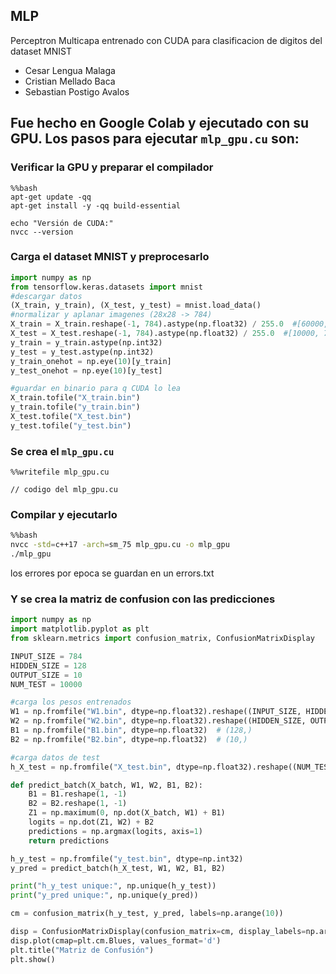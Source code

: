 ## MLP
Perceptron Multicapa entrenado con CUDA para clasificacion de digitos del dataset MNIST
- Cesar Lengua Malaga
- Cristian Mellado Baca 
- Sebastian Postigo Avalos

## Fue hecho en Google Colab y ejecutado con su GPU. Los pasos para ejecutar `mlp_gpu.cu` son:

### Verificar la GPU y preparar el compilador

```
%%bash
apt-get update -qq
apt-get install -y -qq build-essential

echo "Versión de CUDA:"
nvcc --version
```

### Carga el dataset MNIST y preprocesarlo
```python
import numpy as np
from tensorflow.keras.datasets import mnist
#descargar datos
(X_train, y_train), (X_test, y_test) = mnist.load_data()
#normalizar y aplanar imagenes (28x28 -> 784)
X_train = X_train.reshape(-1, 784).astype(np.float32) / 255.0  #[60000, 784]
X_test = X_test.reshape(-1, 784).astype(np.float32) / 255.0  #[10000, 784]
y_train = y_train.astype(np.int32)
y_test = y_test.astype(np.int32)
y_train_onehot = np.eye(10)[y_train]
y_test_onehot = np.eye(10)[y_test]

#guardar en binario para q CUDA lo lea
X_train.tofile("X_train.bin")
y_train.tofile("y_train.bin")
X_test.tofile("X_test.bin")
y_test.tofile("y_test.bin")
```
### Se crea el `mlp_gpu.cu`
```cuda
%%writefile mlp_gpu.cu

// codigo del mlp_gpu.cu

```

### Compilar y ejecutarlo
```bash
%%bash
nvcc -std=c++17 -arch=sm_75 mlp_gpu.cu -o mlp_gpu
./mlp_gpu
```
los errores por epoca se guardan en un errors.txt

### Y se crea la matriz de confusion con las predicciones
```python
import numpy as np
import matplotlib.pyplot as plt
from sklearn.metrics import confusion_matrix, ConfusionMatrixDisplay

INPUT_SIZE = 784
HIDDEN_SIZE = 128
OUTPUT_SIZE = 10
NUM_TEST = 10000

#carga los pesos entrenados
W1 = np.fromfile("W1.bin", dtype=np.float32).reshape((INPUT_SIZE, HIDDEN_SIZE))
W2 = np.fromfile("W2.bin", dtype=np.float32).reshape((HIDDEN_SIZE, OUTPUT_SIZE))
B1 = np.fromfile("B1.bin", dtype=np.float32)  # (128,)
B2 = np.fromfile("B2.bin", dtype=np.float32)  # (10,)

#carga datos de test
h_X_test = np.fromfile("X_test.bin", dtype=np.float32).reshape((NUM_TEST, INPUT_SIZE))

def predict_batch(X_batch, W1, W2, B1, B2):
    B1 = B1.reshape(1, -1)
    B2 = B2.reshape(1, -1)
    Z1 = np.maximum(0, np.dot(X_batch, W1) + B1)
    logits = np.dot(Z1, W2) + B2
    predictions = np.argmax(logits, axis=1)
    return predictions

h_y_test = np.fromfile("y_test.bin", dtype=np.int32)
y_pred = predict_batch(h_X_test, W1, W2, B1, B2)

print("h_y_test unique:", np.unique(h_y_test))
print("y_pred unique:", np.unique(y_pred))

cm = confusion_matrix(h_y_test, y_pred, labels=np.arange(10))

disp = ConfusionMatrixDisplay(confusion_matrix=cm, display_labels=np.arange(10))
disp.plot(cmap=plt.cm.Blues, values_format='d')
plt.title("Matriz de Confusión")
plt.show()
```
